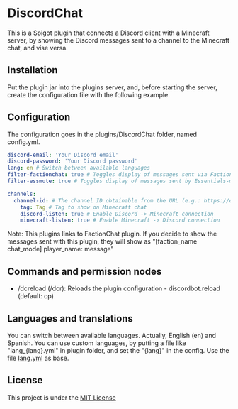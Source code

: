 # DiscordChat

This is a Spigot plugin that connects a Discord client with a Minecraft server, by showing the Discord messages sent to
a channel to the Minecraft chat, and vise versa.

## Installation

Put the plugin jar into the plugins server, and, before starting the server, create the configuration file with the
following example.

## Configuration

The configuration goes in the plugins/DiscordChat folder, named config.yml.

```yml
discord-email: 'Your Discord email'
discord-password: 'Your Discord password'
lang: en # Switch between available languages
filter-factionchat: true # Toggles display of messages sent via FactionChat plugin
filter-essmute: true # Toggles display of messages sent by Essentials-muted players

channels:
  channel-id: # The channel ID obtainable from the URL (e.g.: https://discordapp.com/channels/{server-id}/{channel-id}
    tag: Tag # Tag to show on Minecraft chat
    discord-listen: true # Enable Discord -> Minecraft connection
    minecraft-listen: true # Enable Minecraft -> Discord connection
```

Note: This plugins links to FactionChat plugin. If you decide to show the messages sent with this plugin, they will
show as "[faction_name chat_mode] player_name: message"

## Commands and permission nodes

* /dcreload (/dcr): Reloads the plugin configuration - discordbot.reload (default: op)

## Languages and translations

You can switch between available languages. Actually, English (en) and Spanish.
You can use custom languages, by putting a file like "lang_{lang}.yml" in plugin folder, and set the "{lang}" in
the config. Use the file [lang.yml](src/main/resources/lang.yml) as base.

## License

This project is under the [MIT License](LICENSE)
